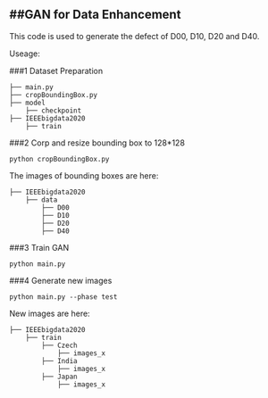##GAN for Data Enhancement
----------
This code is used to generate the defect of D00, D10, D20 and D40.

Useage:

###1 Dataset Preparation

    ├── main.py
    ├── cropBoundingBox.py
    ├── model
        ├── checkpoint
    ├── IEEEbigdata2020
        ├── train

###2 Corp and resize bounding box to 128*128

    python cropBoundingBox.py

The images of bounding boxes are here:

    ├── IEEEbigdata2020
        ├── data
        	├── D00
        	├── D10
        	├── D20
        	├── D40

###3 Train GAN

    python main.py

###4 Generate new images

    python main.py --phase test

New images are here:

    ├── IEEEbigdata2020
        ├── train
        	├── Czech
        		├── images_x
        	├── India
        		├── images_x
        	├── Japan
        		├── images_x

